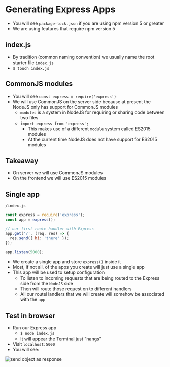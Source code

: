 # Generating Express Apps
* You will see `package-lock.json` if you are using npm version 5 or greater
* We are using features that require npm version 5

## index.js
* By tradition (common naming convention) we usually name the root starter file `index.js`
* `$ touch index.js`

## CommonJS modules
* You will see `const express = require('express')`
* We will use CommonJS on the server side because at present the NodeJS only has support for CommonJS modules
    - `modules` is a system in NodeJS for requiring or sharing code between two files
    - `import express from 'express';`
        + This makes use of a different `module` system called ES2015 modules
        + At the current time NodeJS does not have support for ES2015 modules

## Takeaway
* On server we will use CommonJS modules
* On the frontend we will use ES2015 modules

## Single app
`/index.js`

```js
const express = require('express');
const app = express();

// our first route handler with Express
app.get('/', (req, res) => {
  res.send({ hi: 'there' });
});

app.listen(5000);
```

* We create a single app and store `express()` inside it
* Most, if not all, of the apps you create will just use a single app
* This app will be used to setup configuration
    - To listen to incoming requests that are being routed to the Express side from the `NodeJS` side
    - Then will route those request on to different handlers
    - All our routeHandlers that we will create will somehow be associated with the `app`

## Test in browser
* Run our Express app
    - `$ node index.js`
    - It will appear the Terminal just "hangs"
* Visit `localhost:5000`
* You will see:

![send object as response](https://i.imgur.com/2drbxqz.png)



